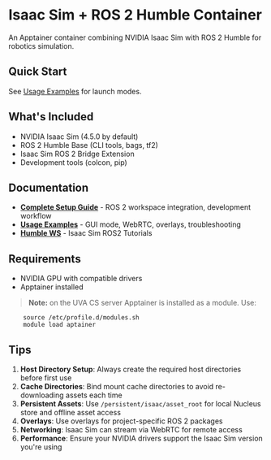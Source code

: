 # Isaac Sim + ROS 2 Humble Container

An Apptainer container combining NVIDIA Isaac Sim with ROS 2 Humble for robotics simulation.

## Quick Start
See [Usage Examples](docs/usage.md) for launch modes.

## What's Included
- NVIDIA Isaac Sim (4.5.0 by default)
- ROS 2 Humble Base (CLI tools, bags, tf2)
- Isaac Sim ROS 2 Bridge Extension
- Development tools (colcon, pip)

## Documentation
- **[Complete Setup Guide](docs/host_setup.md)** - ROS 2 workspace integration, development workflow
- **[Usage Examples](docs/usage.md)** - GUI mode, WebRTC, overlays, troubleshooting
- **[Humble WS](docs/Isaac_Sim_humble_ws.md)** - Isaac Sim ROS2 Tutorials

## Requirements
- NVIDIA GPU with compatible drivers
- Apptainer installed
> **Note:** on the UVA CS server Apptainer is installed as a module. Use: 


        source /etc/profile.d/modules.sh
        module load aptainer

## Tips
1. **Host Directory Setup**: Always create the required host directories before first use
2. **Cache Directories**: Bind mount cache directories to avoid re-downloading assets each time
3. **Persistent Assets**: Use `/persistent/isaac/asset_root` for local Nucleus store and offline asset access
4. **Overlays**: Use overlays for project-specific ROS 2 packages
5. **Networking**: Isaac Sim can stream via WebRTC for remote access
6. **Performance**: Ensure your NVIDIA drivers support the Isaac Sim version you're using